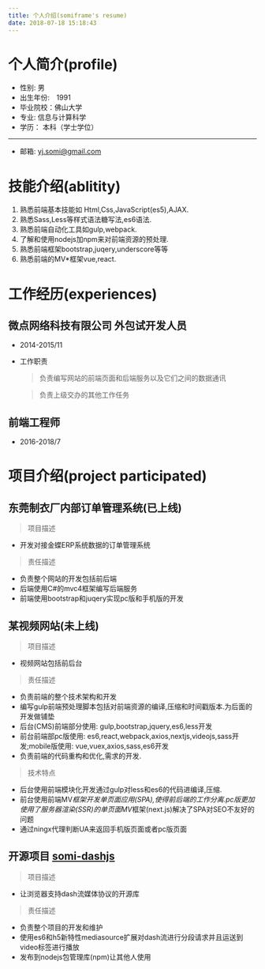 ```yaml
---
title: 个人介绍(somiframe's resume)
date: 2018-07-18 15:18:43
---
```


# 个人简介(profile)

* 性别: 男
* 出生年份:　1991
* 毕业院校：佛山大学
* 专业: 信息与计算科学
* 学历： 本科（学士学位）
----
* 邮箱: yj.somi@gmail.com


# 技能介绍(ablitity)

1. 熟悉前端基本技能如 Html,Css,JavaScript(es5),AJAX.
2. 熟悉Sass,Less等样式语法糖写法,es6语法.
3. 熟悉前端自动化工具如gulp,webpack.
4. 了解和使用nodejs加npm来对前端资源的预处理.
4. 熟悉前端框架bootstrap,juqery,underscore等等
5. 熟悉前端的MV*框架vue,react.

# 工作经历(experiences)

## 微点网络科技有限公司  外包试开发人员

* 2014-2015/11
* 工作职责 
    > 负责编写网站的前端页面和后端服务以及它们之间的数据通讯

    > 负责上级交办的其他工作任务

## 前端工程师
* 2016-2018/7



# 项目介绍(project participated)

##  东莞制衣厂内部订单管理系统(已上线)
> 项目描述
* 开发对接金蝶ERP系统数据的订单管理系统

> 责任描述 
* 负责整个网站的开发包括前后端
* 后端使用C#的mvc4框架编写后端服务
* 前端使用bootstrap和juqery实现pc版和手机版的开发

## 某视频网站(未上线)

> 项目描述
*  视频网站包括前后台
> 责任描述
* 负责前端的整个技术架构和开发
* 编写gulp前端预处理脚本包括对前端资源的编译,压缩和时间戳版本.为后面的开发做铺垫
* 后台(CMS)前端部分使用: gulp,bootstrap,jquery,es6,less开发
* 前台前端部pc版使用: es6,react,webpack,axios,nextjs,videojs,sass开发;mobile版使用: vue,vuex,axios,sass,es6开发
* 负责前端的代码重构和优化,需求的开发.

> 技术特点
* 后台使用前端模块化开发通过gulp对less和es6的代码进编译,压缩.
* 前台使用前端MV*框架开发单页面应用(SPA),使得前后端的工作分离.pc版更加使用了服务器渲染(SSR)的单页面MV*框架(next.js)解决了SPA对SEO不友好的问题
* 通过ningx代理判断UA来返回手机版页面或者pc版页面

## 开源项目 [somi-dashjs](https://www.npmjs.com/package/somi-dashjs) 

> 项目描述
* 让浏览器支持dash流媒体协议的开源库
> 责任描述
* 负责整个项目的开发和维护
* 使用es6和h5新特性mediasource扩展对dash流进行分段请求并且运送到video标签进行播放
* 发布到nodejs包管理库(npm)让其他人使用


